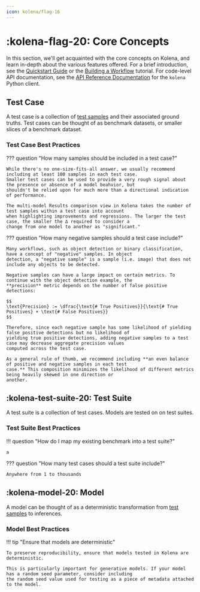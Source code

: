 ```yaml
---
icon: kolena/flag-16
---
```


# :kolena-flag-20: Core Concepts

In this section, we'll get acquainted with the core concepts on Kolena, and learn in-depth about the various features
offered. For a brief introduction, see the [Quickstart Guide](/quickstart) or the
[Building a Workflow](/building-a-workflow) tutorial. For code-level API documentation, see the
[API Reference Documentation](/reference/workflow) for the `kolena` Python client.



## Test Case

A test case is a collection of [test samples](#test-sample) and their associated ground truths. Test cases can be
thought of as benchmark datasets, or smaller slices of a benchmark dataset.

### Test Case Best Practices

??? question "How many samples should be included in a test case?"

    While there's no one-size-fits-all answer, we usually recommend including at least 100 samples in each test case.
    Smaller test cases can be used to provide a very rough signal about the presence or absence of a model beahvior, but
    shouldn't be relied upon for much more than a directional indication of performance.

    The multi-model Results comparison view in Kolena takes the number of test samples within a test case into account
    when highlighting improvements and regressions. The larger the test case, the smaller the ∆ required to consider a
    change from one model to another as "significant."

??? question "How many negative samples should a test case include?"

    Many workflows, such as object detection or binary classification, have a concept of "negative" samples. In object
    detection, a "negative sample" is a sample (i.e. image) that does not include any objects to be detected.

    Negative samples can have a large impact on certain metrics. To continue with the object detection example, the
    **precision** metric depends on the number of false positive detections:

    $$
    \text{Precision} := \dfrac{\text{# True Positives}}{\text{# True Positives} + \text{# False Positives}}
    $$

    Therefore, since each negative sample has some likelihood of yielding false positive detections but no likelihood of
    yielding true positive detections, adding negative samples to a test case may decrease aggregate precision values
    computed across the test case.

    As a general rule of thumb, we recommend including **an even balance of positive and negative samples in each test
    case.** This composition minimizes the likelihood of different metrics being heavily skewed in one direction or
    another.

## :kolena-test-suite-20: Test Suite

A test suite is a collection of test cases. Models are tested on on test suites.

### Test Suite Best Practices

!!! question "How do I map my existing benchmark into a test suite?"

    a

??? question "How many test cases should a test suite include?"

    Anywhere from 1 to thousands

## :kolena-model-20: Model

A model can be thought of as a deterministic transformation from [test samples](#test-sample) to inferences.

### Model Best Practices

!!! tip "Ensure that models are deterministic"

    To preserve reproducibility, ensure that models tested in Kolena are deterministic.

    This is particularly important for generative models. If your model has a random seed parameter, consider including
    the random seed value used for testing as a piece of metadata attached to the model.
